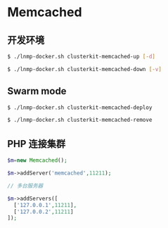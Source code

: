 # Memcached

## 开发环境

```bash
$ ./lnmp-docker.sh clusterkit-memcached-up [-d]

$ ./lnmp-docker.sh clusterkit-memcached-down [-v]
```

## Swarm mode

```bash
$ ./lnmp-docker.sh clusterkit-memcached-deploy

$ ./lnmp-docker.sh clusterkit-memcached-remove
```

## PHP 连接集群

```php
$m=new Memcached();

$m->addServer('memcached',11211);

// 多台服务器

$m->addServers([
  ['127.0.0.1',11211],
  ['127.0.0.2',11211]
]);

```
